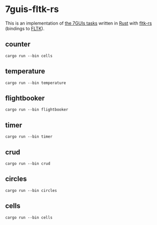 # 7guis-fltk-rs

This is an implementation of [the 7GUIs tasks][0] written in [Rust][1] with
[fltk-rs][2] (bindings to [FLTK][3]).

[0]: https://eugenkiss.github.io/7guis/
[1]: https://www.rust-lang.org/
[2]: https://github.com/MoAlyousef/fltk-rs
[3]: https://www.fltk.org/

## counter

```
cargo run --bin cells
```

## temperature

```
cargo run --bin temperature
```

## flightbooker

```
cargo run --bin flightbooker
```

## timer

```
cargo run --bin timer
```

## crud

```
cargo run --bin crud
```

## circles

```
cargo run --bin circles
```

## cells

```
cargo run --bin cells
```

